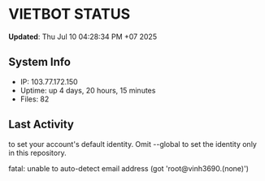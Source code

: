 # VIETBOT STATUS
**Updated**: Thu Jul 10 04:28:34 PM +07 2025

## System Info
- IP: 103.77.172.150
- Uptime: up 4 days, 20 hours, 15 minutes
- Files: 82

## Last Activity

to set your account's default identity.
Omit --global to set the identity only in this repository.

fatal: unable to auto-detect email address (got 'root@vinh3690.(none)')
